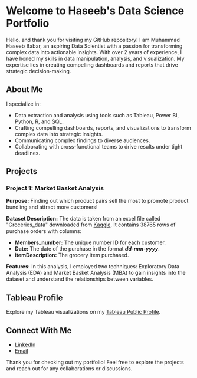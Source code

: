 # Welcome to Haseeb's Data Science Portfolio

Hello, and thank you for visiting my GitHub repository! I am Muhammad Haseeb Babar, an aspiring Data Scientist with a passion for transforming complex data into actionable insights. With over 2 years of experience, I have honed my skills in data manipulation, analysis, and visualization. My expertise lies in creating compelling dashboards and reports that drive strategic decision-making.

## About Me

I specialize in:

- Data extraction and analysis using tools such as Tableau, Power BI, Python, R, and SQL.
- Crafting compelling dashboards, reports, and visualizations to transform complex data into strategic insights.
- Communicating complex findings to diverse audiences.
- Collaborating with cross-functional teams to drive results under tight deadlines.

## Projects

### Project 1: Market Basket Analysis

**Purpose:** Finding out which product pairs sell the most to promote product bundling and attract more customers!

**Dataset Description:** The data is taken from an excel file called "Groceries_data" downloaded from [Kaggle](https://www.kaggle.com/datasets/heeraldedhia/groceries-dataset/data). It contains 38765 rows of purchase orders with columns:

- __Members_number:__ The unique number ID for each customer.
- __Date:__ The date of the purchase in the format ___dd-mm-yyyy___.
- __itemDescription:__ The grocery item purchased.

**Features:** In this analysis, I employed two techniques: Exploratory Data Analysis (EDA) and Market Basket Analysis (MBA) to gain insights into the dataset and understand the relationships between variables.

## Tableau Profile

Explore my Tableau visualizations on my [Tableau Public Profile](https://public.tableau.com/app/profile/haseeb.babar).


## Connect With Me

- [LinkedIn](https://www.linkedin.com/in/haseeb-babar-6b829b17a)
- [Email](mhbabar2000@gmail.com)

Thank you for checking out my portfolio! Feel free to explore the projects and reach out for any collaborations or discussions.

